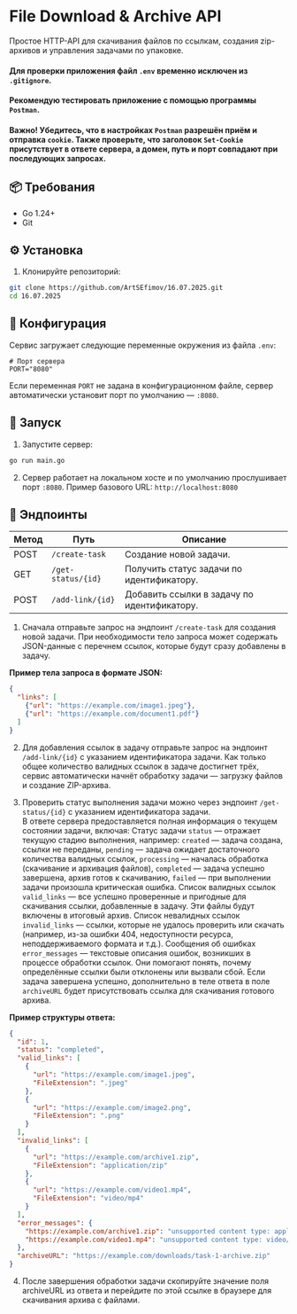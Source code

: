 
# File Download & Archive API

Простое HTTP-API для скачивания файлов по ссылкам, создания zip-архивов и управления задачами по упаковке.

#### Для проверки приложения файл `.env` временно исключен из `.gitignore`.
#### Рекомендую тестировать приложение с помощью программы `Postman`.
#### Важно! Убедитесь, что в настройках `Postman` разрешён приём и отправка `cookie`. Также проверьте, что заголовок `Set-Cookie` присутствует в ответе сервера, а домен, путь и порт совпадают при последующих запросах.

## 📦 Требования

- Go 1.24+  
- Git  

## ⚙️ Установка

1. Клонируйте репозиторий:
   
```bash
git clone https://github.com/ArtSEfimov/16.07.2025.git
cd 16.07.2025
```

## 🔧 Конфигурация

Сервис загружает следующие переменные окружения из файла `.env`:

```.env
# Порт сервера
PORT="8080"
```

Если переменная `PORT` не задана в конфигурационном файле, сервер автоматически установит порт по умолчанию — `:8080`.

## 🚀 Запуск

1. Запустите сервер:
   
```bash
go run main.go
```

2. Сервер работает на локальном хосте и по умолчанию прослушивает порт `:8080`.
Пример базового URL: `http://localhost:8080`

## 🔗 Эндпоинты

| Метод | Путь               | Описание                                            |
|-------|--------------------|-----------------------------------------------------|
| POST  | `/create-task`     | Создание новой задачи.                              |
| GET   | `/get-status/{id}` | Получить статус задачи по идентификатору.           |
| POST  | `/add-link/{id}`   | Добавить ссылки в задачу по идентификатору.         |


1. Сначала отправьте запрос на эндпоинт `/create-task` для создания новой задачи.
При необходимости тело запроса может содержать JSON-данные с перечнем ссылок, которые будут сразу добавлены в задачу.

**Пример тела запроса в формате JSON:**
```json
{
  "links": [
    {"url": "https://example.com/image1.jpeg"},
    {"url": "https://example.com/document1.pdf"}
  ]
}
```

2. Для добавления ссылок в задачу отправьте запрос на эндпоинт `/add-link/{id}` с указанием идентификатора задачи.
Как только общее количество валидных ссылок в задаче достигнет трёх, сервис автоматически начнёт обработку задачи — загрузку файлов и создание ZIP-архива. 

3. Проверить статус выполнения задачи можно через эндпоинт `/get-status/{id}` с указанием идентификатора задачи.   
В ответе сервера предоставляется полная информация о текущем состоянии задачи, включая:
Статус задачи `status` — отражает текущую стадию выполнения, например:
`created` — задача создана, ссылки не переданы,
`pending` — задача ожидает достаточного количества валидных ссылок,
`processing` — началась обработка (скачивание и архивация файлов),
`completed` — задача успешно завершена, архив готов к скачиванию,
`failed` — при выполнении задачи произошла критическая ошибка.
Список валидных ссылок `valid_links` — все успешно проверенные и пригодные для скачивания ссылки, добавленные в задачу. Эти файлы будут включены в итоговый архив.
Список невалидных ссылок `invalid_links` — ссылки, которые не удалось проверить или скачать (например, из-за ошибки 404, недоступности ресурса, неподдерживаемого формата и т.д.).
Сообщения об ошибках `error_messages` — текстовые описания ошибок, возникших в процессе обработки ссылок. Они помогают понять, почему определённые ссылки были отклонены или вызвали сбой.
Если задача завершена успешно, дополнительно в теле ответа в поле `archiveURL` будет присутствовать ссылка для скачивания готового архива.

**Пример структуры ответа:**
```json
{
  "id": 1,
  "status": "completed",
  "valid_links": [
    {
      "url": "https://example.com/image1.jpeg",
      "FileExtension": ".jpeg"
    },
    {
      "url": "https://example.com/image2.png",
      "FileExtension": ".png"
    }
  ],
  "invalid_links": [
    {
      "url": "https://example.com/archive1.zip",
      "FileExtension": "application/zip"
    },
    {
      "url": "https://example.com/video1.mp4",
      "FileExtension": "video/mp4"
    }
  ],
  "error_messages": {
    "https://example.com/archive1.zip": "unsupported content type: application/zip",
    "https://example.com/video1.mp4": "unsupported content type: video/mp4"
  },
  "archiveURL": "https://example.com/downloads/task-1-archive.zip"
}
```

4. После завершения обработки задачи скопируйте значение поля archiveURL из ответа и перейдите по этой ссылке в браузере для скачивания архива с файлами.


